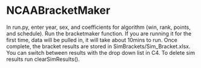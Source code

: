 # NCAABracketMaker
In run.py, enter year, sex, and coefficients for algorithm (win, rank, points, and schedule). Run the bracketmaker 
function. If you are running it for the first time, data will be pulled in, it will take about 10mins to run.
Once complete, the bracket results are stored in SimBrackets/Sim_Bracket.xlsx. You can switch between results with the 
drop down list in C4. To delete sim results run clearSimResults().
